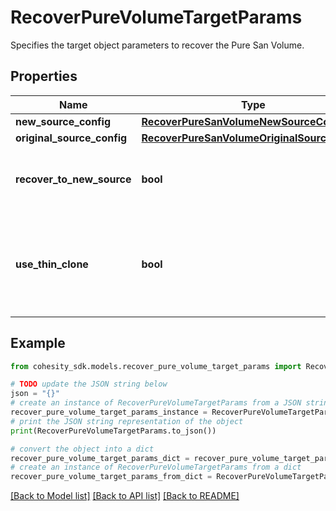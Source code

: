 # RecoverPureVolumeTargetParams

Specifies the target object parameters to recover the Pure San Volume.

## Properties

Name | Type | Description | Notes
------------ | ------------- | ------------- | -------------
**new_source_config** | [**RecoverPureSanVolumeNewSourceConfig**](RecoverPureSanVolumeNewSourceConfig.md) |  | [optional] 
**original_source_config** | [**RecoverPureSanVolumeOriginalSourceConfig**](RecoverPureSanVolumeOriginalSourceConfig.md) |  | [optional] 
**recover_to_new_source** | **bool** | Specifies whether to recover to a new source. | 
**use_thin_clone** | **bool** | Specifies whether to use thin clone to restore storage array snapshots. | [optional] 

## Example

```python
from cohesity_sdk.models.recover_pure_volume_target_params import RecoverPureVolumeTargetParams

# TODO update the JSON string below
json = "{}"
# create an instance of RecoverPureVolumeTargetParams from a JSON string
recover_pure_volume_target_params_instance = RecoverPureVolumeTargetParams.from_json(json)
# print the JSON string representation of the object
print(RecoverPureVolumeTargetParams.to_json())

# convert the object into a dict
recover_pure_volume_target_params_dict = recover_pure_volume_target_params_instance.to_dict()
# create an instance of RecoverPureVolumeTargetParams from a dict
recover_pure_volume_target_params_from_dict = RecoverPureVolumeTargetParams.from_dict(recover_pure_volume_target_params_dict)
```
[[Back to Model list]](../README.md#documentation-for-models) [[Back to API list]](../README.md#documentation-for-api-endpoints) [[Back to README]](../README.md)


